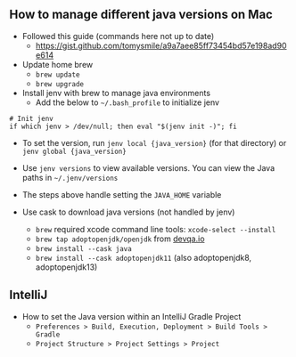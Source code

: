 ## How to manage different java versions on Mac

- Followed this guide (commands here not up to date)
  - https://gist.github.com/tomysmile/a9a7aee85ff73454bd57e198ad90e614
- Update home brew
  - `brew update`
  - `brew upgrade`
- Install jenv with brew to manage java environments
  - Add the below to `~/.bash_profile` to initialize jenv

```
# Init jenv
if which jenv > /dev/null; then eval "$(jenv init -)"; fi
```

  - To set the version, run `jenv local {java_version}` (for that directory) or `jenv global {java_version}`
  - Use `jenv versions` to view available versions. You can view the Java paths in `~/.jenv/versions`
  - The steps above handle setting the `JAVA_HOME` variable

- Use cask to download java versions (not handled by jenv)
  - `brew` required xcode command line tools: `xcode-select --install` 
  - `brew tap adoptopenjdk/openjdk` from [devqa.io](https://devqa.io/brew-install-java/)
  - `brew install --cask java`
  - `brew install --cask adoptopenjdk11` (also adoptopenjdk8, adoptopenjdk13)


## IntelliJ

- How to set the Java version within an IntelliJ Gradle Project
  - `Preferences > Build, Execution, Deployment > Build Tools > Gradle`
  - `Project Structure > Project Settings > Project`
